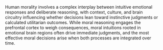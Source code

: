 Human morality involves a complex interplay between intuitive emotional responses and deliberate reasoning, with context, culture, and brain circuitry influencing whether decisions lean toward instinctive judgments or calculated utilitarian outcomes. While moral reasoning engages the prefrontal cortex to weigh consequences, moral intuitions rooted in emotional brain regions often drive immediate judgments, and the most effective moral decisions arise when both processes are integrated over time.
